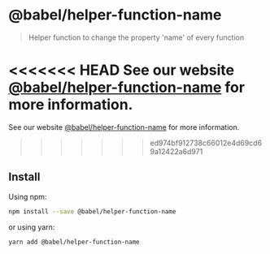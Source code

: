 # @babel/helper-function-name

> Helper function to change the property 'name' of every function

<<<<<<< HEAD
See our website [@babel/helper-function-name](https://babeljs.io/docs/babel-helper-function-name) for more information.
=======
See our website [@babel/helper-function-name](https://babeljs.io/docs/en/babel-helper-function-name) for more information.
>>>>>>> ed974bf912738c66012e4d69cd69a12422a6d971

## Install

Using npm:

```sh
npm install --save @babel/helper-function-name
```

or using yarn:

```sh
yarn add @babel/helper-function-name
```

